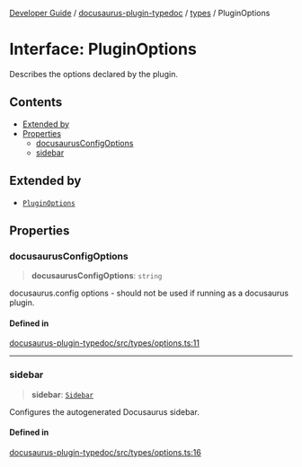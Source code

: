 [Developer Guide](../../../README.md) / [docusaurus-plugin-typedoc](../../README.md) / [types](../README.md) / PluginOptions

# Interface: PluginOptions

Describes the options declared by the plugin.

## Contents

* [Extended by](#extended-by)
* [Properties](#properties)
  * [docusaurusConfigOptions](#docusaurusconfigoptions)
  * [sidebar](#sidebar)

## Extended by

* [`PluginOptions`](../../index/interfaces/PluginOptions.md)

## Properties

### docusaurusConfigOptions

> **docusaurusConfigOptions**: `string`

docusaurus.config options - should not be used if running as a docusaurus plugin.

#### Defined in

[docusaurus-plugin-typedoc/src/types/options.ts:11](https://github.com/typedoc2md/typedoc-plugin-markdown/blob/main/packages/docusaurus-plugin-typedoc/src/types/options.ts#L11)

***

### sidebar

> **sidebar**: [`Sidebar`](Sidebar.md)

Configures the autogenerated Docusaurus sidebar.

#### Defined in

[docusaurus-plugin-typedoc/src/types/options.ts:16](https://github.com/typedoc2md/typedoc-plugin-markdown/blob/main/packages/docusaurus-plugin-typedoc/src/types/options.ts#L16)
